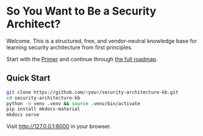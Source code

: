 # So You Want to Be a Security Architect?

Welcome. This is a structured, free, and vendor-neutral knowledge base for learning security architecture from first principles.

Start with the [Primer](Primer.md) and continue through [the full roadmap](../meta/Roadmap.md).

## Quick Start

```bash
git clone https://github.com/<you>/security-architecture-kb.git
cd security-architecture-kb
python -m venv .venv && source .venv/bin/activate
pip install mkdocs-material
mkdocs serve
```

Visit http://127.0.0.1:8000 in your browser.
